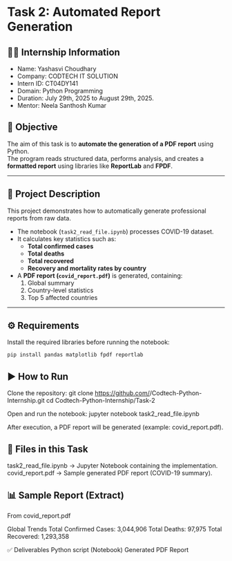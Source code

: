 # Task 2: Automated Report Generation

## 👨‍💻 Internship Information

- Name: Yashasvi Choudhary
- Company: CODTECH IT SOLUTION
- Intern ID: CT04DY141
- Domain: Python Programming
- Duration: July 29th, 2025 to August 29th, 2025.
- Mentor: Neela Santhosh Kumar

## 📌 Objective
The aim of this task is to **automate the generation of a PDF report** using Python.  
The program reads structured data, performs analysis, and creates a **formatted report** using libraries like **ReportLab** and **FPDF**.

---

## 📝 Project Description
This project demonstrates how to automatically generate professional reports from raw data.  

- The notebook (`task2_read_file.ipynb`) processes COVID-19 dataset.  
- It calculates key statistics such as:
  - **Total confirmed cases**
  - **Total deaths**
  - **Total recovered**
  - **Recovery and mortality rates by country**  
- A **PDF report (`covid_report.pdf`)** is generated, containing:
  1. Global summary  
  2. Country-level statistics  
  3. Top 5 affected countries  

---

## ⚙️ Requirements
Install the required libraries before running the notebook:

```bash
pip install pandas matplotlib fpdf reportlab
```

## ▶️ How to Run

Clone the repository:
git clone https://github.com/<your-username>/Codtech-Python-Internship.git
cd Codtech-Python-Internship/Task-2

Open and run the notebook:
jupyter notebook task2_read_file.ipynb

After execution, a PDF report will be generated (example: covid_report.pdf).

## 📂 Files in this Task

task2_read_file.ipynb → Jupyter Notebook containing the implementation.
covid_report.pdf → Sample generated PDF report (COVID-19 summary).

## 📊 Sample Report (Extract)
From covid_report.pdf

Global Trends
Total Confirmed Cases: 3,044,906
Total Deaths: 97,975
Total Recovered: 1,293,358


✅ Deliverables
 Python script (Notebook)
 Generated PDF Report

